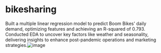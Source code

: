 # bikesharing
Built a multiple linear regression model to predict Boom Bikes' daily demand, optimizing features and achieving an R-squared of 0.793. Conducted EDA to uncover key factors like weather and seasonality, delivering insights to enhance post-pandemic operations and marketing strategies.![image](https://github.com/user-attachments/assets/c6d2341a-41c0-4b36-a871-15d65124404c)
